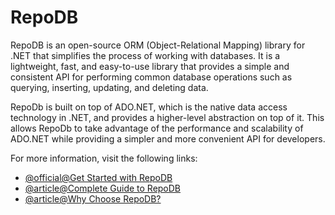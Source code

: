 # RepoDB

RepoDB is an open-source ORM (Object-Relational Mapping) library for .NET that simplifies the process of working with databases. It is a lightweight, fast, and easy-to-use library that provides a simple and consistent API for performing common database operations such as querying, inserting, updating, and deleting data.

RepoDb is built on top of ADO.NET, which is the native data access technology in .NET, and provides a higher-level abstraction on top of it. This allows RepoDb to take advantage of the performance and scalability of ADO.NET while providing a simpler and more convenient API for developers.

For more information, visit the following links:

- [@official@Get Started with RepoDB](https://repodb.net/)
- [@article@Complete Guide to RepoDB](https://medium.com/nerd-for-tech/everything-you-need-to-know-about-repodb-23cd4b9939c1)
- [@article@Why Choose RepoDB?](https://blog.devgenius.io/why-choose-repodb-orm-over-dapper-da87432c7830)
